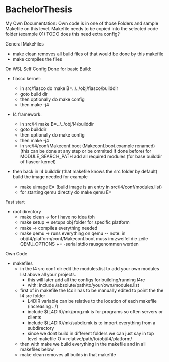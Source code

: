 # BachelorThesis
 My Own Documentation:
	Own code is in one of those Folders and sample Makefile on this level. Makefile needs to be copied into the 	selected code folder (example 01)
		TODO does this need extra config?

General MakeFiles
  - make clean removes all build files of that would be done by this makefile
  - make compiles the files

On WSL Self Config
 Done for basic Build:
  - fiasco kernel:
    - in src/fiasco do make B=../../obj/fiasco/builddir
    - goto build dir
    - then optionally do make config 
    - then make -j4

  - l4 framework:
    - in src/l4 make B=../../obj/l4/builddir
    - goto builddir
    - then optionally do make config
    - then make -j4
    - in src/l4/conf/Makeconf.boot (Makeconf.boot.example renamed) 
         (this can be done at any step or be ommited if done before)
        for MODULE_SEARCH_PATH add all required modules (for base builddir of fiascor kernel)
  - then back in l4 builddir (that makefile knows the src folder by default)
      build the image needed for example 
    - make uimage E=<buildImage> (build image is an entry in src/l4/conf/modules.list)
    - for starting qemu directly do make qemu E=<buildImage>
  
Fast start
  - root directory
    - make clean -> for i have no idea tbh
    - make setup -> setups obj folder for specific platform
    - make -> compiles everything needed
    - make qemu -> runs everything on qemu
    -- note: in obj/l4/platform/conf/Makeconf.boot muss im zweifel die zeile 
             QEMU_OPTIONS += -serial stdio rausgenommen werden


Own Code
  - makefiles
    - in the l4 src conf dir edit the modules.list to add your own modules list above all your projects.
      - this will later add all the configs for building/running l4re
      - with: include /absolute/path/to/your/own/modules.list
    - first of in makefile the l4dir has to be manually edited to point the the l4 src folder
      - L4DIR variable can be relative to the location of each makefile (increasing ../)
      - include $(L4DIR)/mk/prog.mk is for programs so often servers or clients
      - include $(L4DIR)/mk/subdir.mk is to import everything from a subdirectory
      - since we dont build in different folders we can just say in top level makefile
          O = relative/path/to/obj/l4/platform/
    - then with make we build everything in the makefile and in all makefiles below
    - make clean removes all builds in that makefile